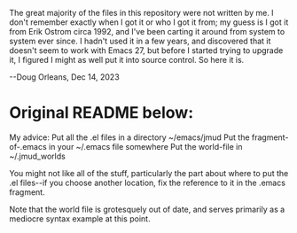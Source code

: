 The great majority of the files in this repository were not written by me. I don't remember exactly when I got it
or who I got it from; my guess is I got it from Erik Ostrom circa 1992, and I've been carting it around from system
to system ever since. I hadn't used it in a few years, and discovered that it doesn't seem to work with Emacs 27,
but before I started trying to upgrade it, I figured I might as well put it into source control. So here it is.

--Doug Orleans, Dec 14, 2023


Original README below:
======================

My advice:
  Put all the .el files in a directory ~/emacs/jmud
  Put the fragment-of-.emacs in your ~/.emacs file somewhere
  Put the world-file in ~/.jmud_worlds

You might not like all of the stuff, particularly the part about where
to put the .el files--if you choose another location, fix the
reference to it in the .emacs fragment.

Note that the world file is grotesquely out of date, and serves
primarily as a mediocre syntax example at this point.
